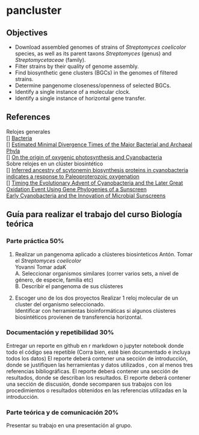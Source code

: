 # pancluster

## Objectives

- Download assembled genomes of strains of *Streptomyces coelicolor* species, as well as its parent taxons *Streptomyces* (genus) and *Streptomycetaceae* (family).
- Filter strains by their quality of genome assembly.
- Find biosynthetic gene clusters (BGCs) in the genomes of filtered strains.
- Determine pangenome closeness/openness of selected BGCs.
- Identify a single instance of a molecular clock.
- Identify a single instance of horizontal gene transfer.

## References
Relojes generales  
[] [Bacteria](https://bmcecolevol.biomedcentral.com/articles/10.1186/1471-2148-4-44)  
[] [Estimated Minimal Divergence Times of the Major Bacterial and Archaeal Phyla](https://sci-hub.se/https://doi.org/10.1080/01490450303891)  
[] [On the origin of oxygenic photosynthesis and Cyanobacteria](https://nph.onlinelibrary.wiley.com/doi/10.1111/nph.16249)  
Sobre relojes en un clúster biosintético   
[] [Inferred ancestry of scytonemin biosynthesis proteins in cyanobacteria indicates a response to Paleoproterozoic oxygenation](https://www.ncbi.nlm.nih.gov/pmc/articles/PMC9796282/)  
[] [Timing the Evolutionary Advent of Cyanobacteria and the Later Great Oxidation Event Using Gene Phylogenies of a Sunscreen](https://journals.asm.org/doi/10.1128/mBio.00561-19)  
[Early Cyanobacteria and the Innovation of Microbial Sunscreens](https://journals.asm.org/doi/pdf/10.1128/mBio.01262-19)  

## Guía para realizar el trabajo del curso Biología teórica  
### Parte práctica 50%  
1. Realizar un pangenoma aplicado a clústeres biosinteticos
 Antón.  Tomar el _Streptomyces coelicolor_   
 Yovanni Tomar adaK    
 A. Seleccionar organismos similares (correr varios sets, a nivel de género, de especie, familia etc)   
 B. Describir el pangenoma de sus clústeres   

2. Escoger uno de los dos proyectos 
  Realizar 1 reloj molecular de un cluster del organismo seleccionado.  
  Identificar con herramientas bioinformáticas si algunos clústeres biosintéticos provienen de transferencia horizontal.  
  
 ### Documentación y repetibilidad 30%
 Entregar un reporte en github en r markdown o jupyter notebook donde todo el código sea repetible (Corra bien, esté bien documentado e incluya todos los datos)
 El reporte deberá contener una sección de introducción, donde se justifiquen las herramientas y datos utilizados , con al menos tres referencias bibliográficas.
 El reporte deberá contener una sección de resultados, donde se describan los resultados.
 El reporte deberá contener una sección de discusión, donde secomparen sus trabajos con los procedimientos o resultados obtenidos en las referencias utilizadas en la introducción.
 
 ### Parte teórica y de comunicación 20% 
 Presentar su trabajo en una presentación al grupo. 
